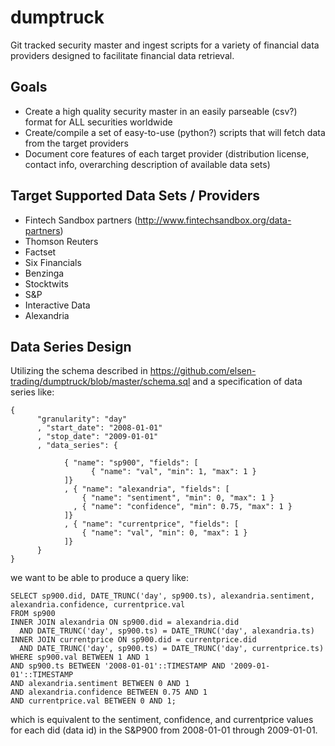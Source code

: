 # dumptruck
Git tracked security master and ingest scripts for a variety of financial data providers designed to facilitate financial data retrieval.

## Goals
- Create a high quality security master in an easily parseable (csv?) format for ALL securities worldwide
- Create/compile a set of easy-to-use (python?) scripts that will fetch data from the target providers
- Document core features of each target provider (distribution license, contact info, overarching description of available data sets)

## Target Supported Data Sets / Providers
- Fintech Sandbox partners (http://www.fintechsandbox.org/data-partners)
- Thomson Reuters
- Factset
- Six Financials
- Benzinga
- Stocktwits
- S&P
- Interactive Data
- Alexandria

## Data Series Design

Utilizing the schema described in https://github.com/elsen-trading/dumptruck/blob/master/schema.sql and a specification of data series like:
```
{ 
      "granularity": "day"
      , "start_date": "2008-01-01"
      , "stop_date": "2009-01-01"
      , "data_series": {

            { "name": "sp900", "fields": [ 
                  { "name": "val", "min": 1, "max": 1 }
            ]}
            , { "name": "alexandria", "fields": [ 
                { "name": "sentiment", "min": 0, "max": 1 }
              , { "name": "confidence", "min": 0.75, "max": 1 }
            ]}
            , { "name": "currentprice", "fields": [ 
                { "name": "val", "min": 0, "max": 1 }
            ]}
      }
}
```
we want to be able to produce a query like:
```
SELECT sp900.did, DATE_TRUNC('day', sp900.ts), alexandria.sentiment, alexandria.confidence, currentprice.val
FROM sp900
INNER JOIN alexandria ON sp900.did = alexandria.did 
  AND DATE_TRUNC('day', sp900.ts) = DATE_TRUNC('day', alexandria.ts) 
INNER JOIN currentprice ON sp900.did = currentprice.did 
  AND DATE_TRUNC('day', sp900.ts) = DATE_TRUNC('day', currentprice.ts) 
WHERE sp900.val BETWEEN 1 AND 1
AND sp900.ts BETWEEN '2008-01-01'::TIMESTAMP AND '2009-01-01'::TIMESTAMP
AND alexandria.sentiment BETWEEN 0 AND 1
AND alexandria.confidence BETWEEN 0.75 AND 1
AND currentprice.val BETWEEN 0 AND 1;
```
which is equivalent to the sentiment, confidence, and currentprice values for each did (data id) in the S&P900 from 2008-01-01 through 2009-01-01. 
